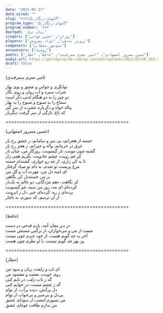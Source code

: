 ```yaml
---
date: "2021-02-17"
date_aired: ""
slug: "گلهای-رنگارنگ/۳۶۳"
program_type: "گلهای-رنگارنگ"
program_number: '۳۶۳'
dastgah: 'بیات ترک'
singers: ["پوران", "حسین قوامی"]
players: ["پرویز یاحقی", "جواد معروفی"]
composers: ["منوچهر سلطانی"]
announcers: ["روشنک"]
poets: ["حسین مسرور اصفهانی", "امیر معزی سمرقندی", "حافظ", "عطار"]
audio_url: https://golhaprogram.com/wp-content/uploads/2021/02/GR_363.mp3
draft: false
---
```


(امیر معزی سمرقندی)  

توانگری و جوانی و عشق و بوی بهار  
شراب سبزه و آب روان و روی نگار  
دو چیز را به دو هنگام لذتی دگر است  
سماع را به صبوح و صبوح را به بهار  
پیاله خواه و دگرباره عشرت از سر گیر  
که باغ، تازگی از سر گرفت دیگربار  

============================================  

(حسین مسرور اصفهانی)  

خسته از هجرانم، بی سر و سامانم، ز عشق رخ یار  
غرق در حرمانم، واله و حیرانم، ز هجر رخ یار  
گشته چون مویت، تار گیسویت، روزگار من، چنان تار  
کز غم رویت، چشم جادویت، بگریم همی زار  
تا به کی زاری، از چه رو خواری، گشته‌ام خسته  
مرغ پربست تو شدم، به دام تو صیاد گرفتار  
ای امید دل من، مهرت آب و گل من  
بر من خسته‌دل کن نگاهی  
کز نگاهت، دهم مژدگانی، دو عالم به یک‌بار  
کرده‌ای ای مه، روز من سیه، چو گیسویت  
برده‌ای ز ره، کرده‌ای خبر، دل ز ابرویت  
از آن ترسم، که سوزم، به ناچار  

============================================  

(حافظ)  

در دیر مغان آمد، یارم قدحی در دست  
مست از می و می‌خواران، از نرگس مستش مست  
آخر به چه گویم هست، از خود خبرم چون نیست  
وز بهر چه گویم نیست، با او نظرم چون هست  

============================================  

(عطار)  

ای لب و زلفت، زیان و سود من  
روی خوبت، مقصد و مقصود من  
گه ز تاب زلف، در تابم کنی  
گه ز چشم مست، در خوابم کنی  
دل پرآتش، دیده پرآب، از توام  
بی‌دل و بی‌صبر و بی‌خواب از توام  
من بسوزم امشب از سودای عشق  
من ندارم طاقت غوغای عشق  
